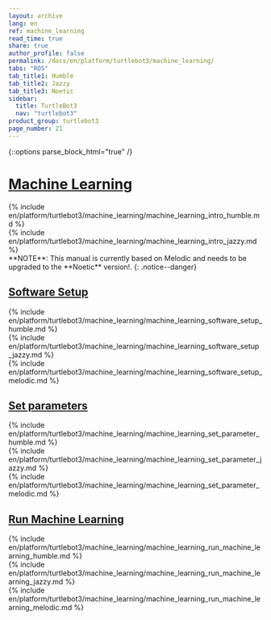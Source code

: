 ```yaml
---
layout: archive
lang: en
ref: machine_learning
read_time: true
share: true
author_profile: false
permalink: /docs/en/platform/turtlebot3/machine_learning/
tabs: "ROS"
tab_title1: Humble
tab_title2: Jazzy
tab_title3: Noetic
sidebar:
  title: TurtleBot3
  nav: "turtlebot3"
product_group: turtlebot3
page_number: 21
---
```


<style>body {counter-reset: h1 8 !important;}</style>

{::options parse_block_html="true" /}

# [Machine Learning](#machine-learning)

<section data-id="{{ page.tab_title1 }}" class="tab_contents">
{% include en/platform/turtlebot3/machine_learning/machine_learning_intro_humble.md %}
</section>

<section data-id="{{ page.tab_title2 }}" class="tab_contents">
{% include en/platform/turtlebot3/machine_learning/machine_learning_intro_jazzy.md %}
</section>

<section data-id="{{ page.tab_title3 }}" class="tab_contents">
**NOTE**: This manual is currently based on Melodic and needs to be upgraded to the **Noetic** version!.
{: .notice--danger}
</section>

## [Software Setup](#software-setup)

<section data-id="{{ page.tab_title1 }}" class="tab_contents">
{% include en/platform/turtlebot3/machine_learning/machine_learning_software_setup_humble.md %}
</section>

<section data-id="{{ page.tab_title2 }}" class="tab_contents">
{% include en/platform/turtlebot3/machine_learning/machine_learning_software_setup_jazzy.md %}
</section>

<section data-id="{{ page.tab_title3 }}" class="tab_contents">
{% include en/platform/turtlebot3/machine_learning/machine_learning_software_setup_melodic.md %}
</section>

## [Set parameters](#set-parameters)

<section data-id="{{ page.tab_title1 }}" class="tab_contents">
{% include en/platform/turtlebot3/machine_learning/machine_learning_set_parameter_humble.md %}
</section>

<section data-id="{{ page.tab_title2 }}" class="tab_contents">
{% include en/platform/turtlebot3/machine_learning/machine_learning_set_parameter_jazzy.md %}
</section>

<section data-id="{{ page.tab_title3 }}" class="tab_contents">
{% include en/platform/turtlebot3/machine_learning/machine_learning_set_parameter_melodic.md %}
</section>

## [Run Machine Learning](#run-machine-learning)

<section data-id="{{ page.tab_title1 }}" class="tab_contents">
{% include en/platform/turtlebot3/machine_learning/machine_learning_run_machine_learning_humble.md %}
</section>

<section data-id="{{ page.tab_title2 }}" class="tab_contents">
{% include en/platform/turtlebot3/machine_learning/machine_learning_run_machine_learning_jazzy.md %}
</section>

<section data-id="{{ page.tab_title3 }}" class="tab_contents">
{% include en/platform/turtlebot3/machine_learning/machine_learning_run_machine_learning_melodic.md %}
</section>
